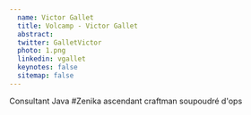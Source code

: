 ```yaml
---
  name: Victor Gallet
  title: Volcamp - Victor Gallet
  abstract: 
  twitter: GalletVictor
  photo: 1.png
  linkedin: vgallet
  keynotes: false
  sitemap: false
---
```

Consultant Java #Zenika ascendant craftman soupoudré d'ops